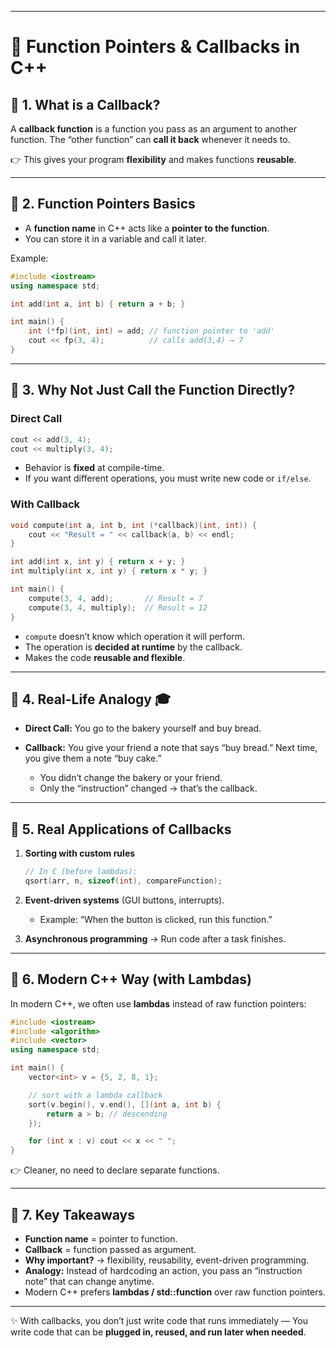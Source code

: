 
---

# 📘 Function Pointers & Callbacks in C++

## 🔹 1. What is a Callback?

A **callback function** is a function you pass as an argument to another function.
The “other function” can **call it back** whenever it needs to.

👉 This gives your program **flexibility** and makes functions **reusable**.

---

## 🔹 2. Function Pointers Basics

* A **function name** in C++ acts like a **pointer to the function**.
* You can store it in a variable and call it later.

Example:

```cpp
#include <iostream>
using namespace std;

int add(int a, int b) { return a + b; }

int main() {
    int (*fp)(int, int) = add; // function pointer to 'add'
    cout << fp(3, 4);          // calls add(3,4) → 7
}
```

---

## 🔹 3. Why Not Just Call the Function Directly?

### Direct Call

```cpp
cout << add(3, 4);
cout << multiply(3, 4);
```

* Behavior is **fixed** at compile-time.
* If you want different operations, you must write new code or `if/else`.

### With Callback

```cpp
void compute(int a, int b, int (*callback)(int, int)) {
    cout << "Result = " << callback(a, b) << endl;
}

int add(int x, int y) { return x + y; }
int multiply(int x, int y) { return x * y; }

int main() {
    compute(3, 4, add);       // Result = 7
    compute(3, 4, multiply);  // Result = 12
}
```

* `compute` doesn’t know which operation it will perform.
* The operation is **decided at runtime** by the callback.
* Makes the code **reusable and flexible**.

---

## 🔹 4. Real-Life Analogy 🎓

* **Direct Call:** You go to the bakery yourself and buy bread.
* **Callback:** You give your friend a note that says “buy bread.” Next time, you give them a note “buy cake.”

  * You didn’t change the bakery or your friend.
  * Only the “instruction” changed → that’s the callback.

---

## 🔹 5. Real Applications of Callbacks

1. **Sorting with custom rules**

   ```cpp
   // In C (before lambdas):
   qsort(arr, n, sizeof(int), compareFunction);
   ```
2. **Event-driven systems** (GUI buttons, interrupts).

   * Example: “When the button is clicked, run this function.”
3. **Asynchronous programming** → Run code after a task finishes.

---

## 🔹 6. Modern C++ Way (with Lambdas)

In modern C++, we often use **lambdas** instead of raw function pointers:

```cpp
#include <iostream>
#include <algorithm>
#include <vector>
using namespace std;

int main() {
    vector<int> v = {5, 2, 8, 1};

    // sort with a lambda callback
    sort(v.begin(), v.end(), [](int a, int b) {
        return a > b; // descending
    });

    for (int x : v) cout << x << " ";
}
```

👉 Cleaner, no need to declare separate functions.

---

## 🔹 7. Key Takeaways

* **Function name** = pointer to function.
* **Callback** = function passed as argument.
* **Why important?** → flexibility, reusability, event-driven programming.
* **Analogy:** Instead of hardcoding an action, you pass an “instruction note” that can change anytime.
* Modern C++ prefers **lambdas / std::function** over raw function pointers.

---

✨ With callbacks, you don’t just write code that runs immediately —
You write code that can be **plugged in, reused, and run later when needed**.


